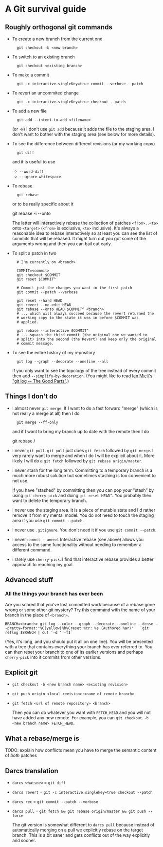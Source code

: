 # A Git survival guide

## Roughly orthogonal git commands

* To create a new branch from the current one

        git checkout -b <new branch>

* To switch to an existing branch

        git checkout <existing branch>

* To make a commit

        git -c interactive.singleKey=true commit --verbose --patch

* To revert an uncommited change

        git -c interactive.singleKey=true checkout --patch

* To add a new file

        git add --intent-to-add <filename>

  (or `-N`) I don't use `git add` because it adds the file to the staging area.
  I don't want to bother with the staging area (see below for more
  details).

* To see the difference between different revisions (or my working
  copy)

        git diff

  and it is useful to use

  * `--word-diff`
  * `--ignore-whitespace`

* To rebase

        git rebase

  or to be really specific about it

    git rebase -i --onto <target> <from> <to>

  The latter will interactively rebase the collection of patches
  `<from>..<to>` onto `<target>` (`<from>` is exclusive, `<to>`
  inclusive).  It's always a reasonable idea to rebase interactively
  so at least you can see the list of commits that will be rebased.
  It might turn out you got some of the arguments wrong and then you
  can bail out early.

* To split a patch in two

        # I'm currently on <branch>
  
        COMMIT=<commit>
        git checkout $COMMIT
        git reset $COMMIT^

        # Commit just the changes you want in the first patch
        git commit --patch --verbose

        git reset --hard HEAD
        git revert --no-edit HEAD
        git rebase --onto HEAD $COMMIT^ <branch>
        # ... which will always succeed because the revert returned the
        # working copy to the state it was in before $COMMIT was
        # applied.

        git rebase --interactive $COMMIT^
        # ... squash the third commit (the original one we wanted to
        # split) into the second (the Revert) and keep only the original
        # commit message.

* To see the entire history of my repository

        git log --graph --decorate --oneline --all

  If you only want to see the topology of the tree instead of every
  commit then add `--simplify-by-decoration`.  (You might like to read
  [Ian Miell's "git log -- The Good
  Parts"](https://zwischenzugs.com/2018/03/26/git-log-the-good-parts/).)

## Things I don't do

* I almost never `git merge`.  If I want to do a fast forward "merge"
  (which is not really a merge at all) then I do

        git merge --ff-only

  and if I want to bring my branch up to date with the remote then I
  do

    git rebase <remote>/<branch>

* I never `git pull`.  `git pull` just does `git fetch` followed by
  `git merge`.  I very rarely want to merge and when I do I will be
  explicit about it.  More likely I will do a `git fetch` followed by
  `git rebase origin/master`.

* I never stash for the long term.  Committing to a temporary branch
  is a much more robust solution but sometimes stashing is too
  convenient to not use.

    If you have "stashed" by committing then you can pop your "stash"
    by using `git cherry-pick` and doing `git reset HEAD^`.  You
    probably then want to delete the temporary branch.

* I never use the staging area.  It is a piece of mutable state and
  I'd rather remove it from my mental model.  You do not need to touch
  the staging area if you use `git commit --patch`.

* I never use `.gitignore`.  You don't need it if you use `git commit
  --patch`.

* I never `commit --amend`.  Interactive rebase (see above) allows you
  access to the same functionality without needing to remember a
  different command.

* I rarely use `cherry-pick`. I find that interactive rebase provides
  a better approach to reaching my goal.

## Advanced stuff

### All the things your branch has ever been

Are you scared that you've lost committed work because of a rebase
gone wrong or some other git mystery?  Try this command with the name
of your branch in the place of `<branch>`.

```shell
BRANCH=<branch> git log --color --graph --decorate --oneline --dense --pretty=format:"%C(yellow)%h%Creset %cr: %s (Authored %ar)"   `git reflog $BRANCH | cut '-d ' -f1`
```

(Yes, it's long, and you should put it all on one line).  You will be
presented with a tree that contains everything your branch has ever
referred to.  You can then reset your branch to one of its earlier
versions and perhaps `cherry-pick` into it commits from other
versions.

## Explicit git

* `git checkout -b <new branch name> <existing revision>`

* `git push origin <local revision>:<name of remote branch>`

* `git fetch <url of remote repository> <branch>`

    Then you can do whatever you want with `FETCH_HEAD` and you will
    not have added any new remote.  For example, you can `git checkout
    -b <new branch name> FETCH_HEAD`.

## What a rebase/merge is

TODO: explain how conflicts mean you have to merge the semantic
content of *both* patches

## Darcs translation

* `darcs whatsnew` = `git diff`

* `darcs revert` = `git -c interactive.singlekey=true checkout --patch`

* `darcs rec` = `git commit --patch --verbose`

* `darcs pull` = `git fetch && git rebase origin/master && git push
  --force`

    The git version is somewhat different to `darcs pull` because
    instead of automatically merging on a pull we explicitly rebase on
    the target branch.  This is a bit saner and gets conflicts out of
    the way explicitly and sooner.
